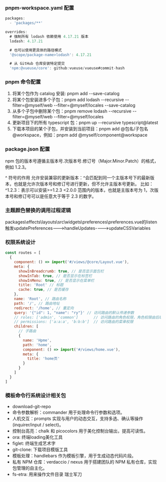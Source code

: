 ### pnpm-workspace.yaml 配置

```js
packages:
  - 'packages/**'

overrides:
  # 强制所有 lodash 依赖使用 4.17.21 版本
  lodash: 4.17.21

  # 也可以使用更具体的路径模式
  '@scope/package-name>lodash': 4.17.21

  # 从 GitHub 仓库安装特定提交
  'npm:@vueuse/core': github:vueuse/vueuse#commit-hash
```

### pnpm 命令配置

1. 将某个包作为 catalog 安装: pnpm add <pkg> --save-catalog
2. 将某个包安装进多个子包：pnpm add lodash --recursive --filter=@myself/web --filter=@myself/locales --save-catalog
3. 从多个子包中删除某个包：pnpm remove lodash --recursive --filter=@myself/web --filter=@myself/locales
4. 更新项目下的所有 typescript 包：pnpm up --recursive typescript@latest
5. 下载本项目的某个子包，并安装到当前项目：pnpm add @包名/子包名@workspace，例如：pnpm add @myself/component@workspace

### package.json 配置

npm 包的版本号遵循主版本号.次版本号.修订号（Major.Minor.Patch）的格式，例如 1.2.3。

^ 符号的作用
允许安装兼容的更新版本：^会匹配到同一个主版本号下的最新版本，也就是允许次版本号和修订号进行更新，但不允许主版本号更新。
比如：^1.2.3：表示可以安装>=1.2.3 <2.0.0 范围内的版本，也就是主版本号为 1，次版本号和修订号可以是任意大于等于 2.3 的数字。

### 主题颜色替换的调用过程逻辑

packages\effects\layouts\src\widgets\preferences\preferences.vue的listen触发updatePreferences--->handleUpdates---->updateCSSVariables

### 权限系统设计

```js
const routes = [
  {
    component: () => import('#/views/@core/Layout.vue'),
    meta: {
      showInBreadcrumb: true, // 是否显示面包栏
      showInTab: true, // 是否显示在标签栏
      showInMenu: true, // 是否显示在菜单栏
      title: 'Root' // 标题
      cache: true, // 是否缓存
    },
    name: 'Root', // 路由名称
    path: '/', // 路由地址
    redirect: '/home', // 重定向
    query: '{"id": 1, "name": "ry"}' // 访问路由的默认传递参数
    // roles: ['admin', 'common']       // 访问路由的角色权限，角色权限由后端拦截，前端不做拦截
    // permissions: ['a:a:a', 'b:b:b']  // 访问路由的菜单权限
    children: [
      // 子路由
      {
        name: 'Hpme',
        path: 'home',
        component: () => import('#/views/home.vue'),
        meta: {
          title: 'home页'
        }
      }
    ]
  }
]
```

### 模板命令行系统设计相关包

- download-git-repo
- 命令参数解析：commander 用于处理命令行参数和选项。
- 人机交互：prompts 实现与用户的动态交互，支持多选、确认等操作(inquirer/input / select)。
- 控制台高亮：chalk 和 picocolors 用于美化控制台输出，提高可读性。
- ora: 终端loading美化工具
- figlet: 终端生成艺术字
- git-clone: 下载项目模版工具
- 模板处理：handlebars 作为模板引擎，用于生成动态代码片段。
- 私有 NPM 仓库：verdaccio / nexus 用于搭建团队的 NPM 私有仓库，实现包管理的自主化。
- fs-etra: 用来操作文件目录 瑞士军刀
